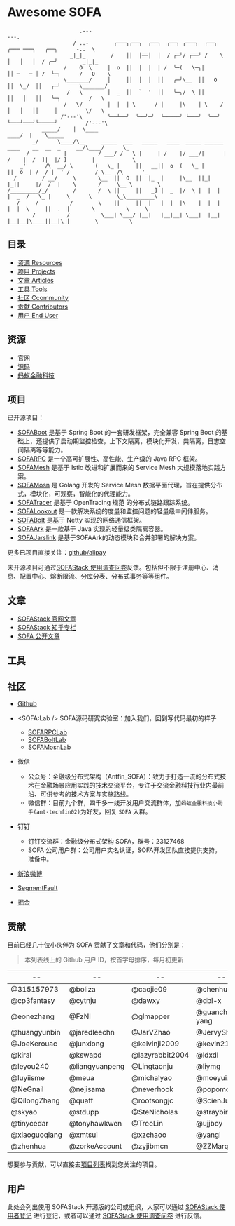 # Awesome SOFA

```plain
                       .---                                                                 ---.
                     / ..-        ╭───╮╭──╮  ╭──╮  ╭──╮ ╭───╮  ╭──╮  ╭─── ───╮   ╭──╮      -..  \
                    _|_|_        /    ││  │──│  │  / ╭─╯/ ╭──╯ /    \ │   │   │  / ╭─╯        _|_|_
                  /    O  \     │  o  ││  │  │  │ /  ╰─(   \─╮│      ││ ─   ─ │ /  ╰─╮      /   O    \
                  \_______/     │     ││  │  │  ││   ╭─╯\__  ││   O  ││  \_/  ││   ╭─╯      \_______/
                   /   \        │  _  ││  `  '  ││   ╰─╮/  \ ││      ││   │   ││   ╰─╮         /   \
                  /   \/        │  │  │ \      / │     │\    │ \    / │   │   ││     │         \/   \
                 /'---'\        ╰──┴──╯  ╰──╯─╯  ╰─────╯ ╰───╯  ╰──╯  ╰───╯───╯╰─────╯         /'---'\
           _____/    |  \____                                                             ____/  |    \_____
        _/      \____/\__     _____  ___   _____   ____  _____ ______   ____    __  __  _     __/\____/      \_
      /           |          / ___/ /   \ |     | /    |/ ___/|      | /    |  /  ]|  |/ ]        |            \
    _'      /\  __/ \       (   \_ |     ||   __||  o  (   \_ |      ||  o  | /  / |  ' /        / \__  /\      '_
  /        / __/     \       \__  ||  O  ||  |_  |     |\__  ||_|  |_||     |/  /  |    \       /     \__ \        \
/_________/_/        /       /  \ ||     ||   _] |  _  |/  \ |  |  |  |  _  /   \_ |     \      \        \_\_________\
   /     /          /        \    ||     ||  |   |  |  |\    |  |  |  |  |  \     ||  .  |       \          \     \
        /          /          \___| \___/ |__|   |__|__| \___|  |__|  |__|__|\____||__|\_|        \          \
```

## 目录

- [资源 Resources](#resources)
- [项目 Projects](#projects)
- [文章 Articles](#articles)
- [工具 Tools](#tools)
- [社区 Ccommunity](#community)
- [贡献 Contributors](#contributors)
- [用户 End User](#enduser)

<span id="resources" />

## 资源

- [官网](http://www.sofastack.tech)
- [源码](https://github.com/alipay?q=sofa)
- [蚂蚁金融科技](https://www.cloud.alipay.com/products/SOFA)

<span id="projects" />

## 项目 

已开源项目：

- [SOFABoot](https://github.com/alipay/sofa-boot) 是基于 Spring Boot 的一套研发框架，完全兼容 Spring Boot 的基础上，还提供了启动期监控检查，上下文隔离，模块化开发，类隔离，日志空间隔离等等能力。
- [SOFARPC](https://github.com/alipay/sofa-rpc) 是一个高可扩展性、高性能、生产级的 Java RPC 框架。
- [SOFAMesh](https://github.com/alipay/sofa-mesh) 是基于 Istio 改进和扩展而来的 Service Mesh 大规模落地实践方案。
- [SOFAMosn](https://github.com/alipay/sofa-mosn) 是 Golang 开发的 Service Mesh 数据平面代理，旨在提供分布式，模块化，可观察，智能化的代理能力。
- [SOFATracer](https://github.com/alipay/sofa-tracer) 是基于 OpenTracing 规范 的分布式链路跟踪系统。
- [SOFALookout](https://github.com/alipay/sofa-lookout) 是一款解决系统的度量和监控问题的轻量级中间件服务。
- [SOFABolt](https://github.com/alipay/sofa-bolt) 是基于 Netty 实现的网络通信框架。
- [SOFAArk](https://github.com/alipay/sofa-ark) 是一款基于 Java 实现的轻量级类隔离容器。
- [SOFAJarslink](https://github.com/alipay/sofa-jarslink) 是基于SOFAArk的动态模块和合并部署的解决方案。

更多已项目直接关注：[github/alipay](https://github.com/alipay?q=sofa)

未开源项目可通过[SOFAStack 使用调查问卷](https://wj.qq.com/s/2698623/5fe1)反馈。包括但不限于注册中心、消息、配置中心、熔断限流、分库分表、分布式事务等等组件。

<span id="articles" />

## 文章

- [SOFAStack 官网文章](http://www.sofastack.tech/posts)
- [SOFAStack 知乎专栏](https://zhuanlan.zhihu.com/sofastack)
- [SOFA 公开文章](https://www.yuque.com/huarou/gd4szw)

<span id="tools" />

## 工具

<span id="community" />

## 社区

- [Github](https://github.com/alipay/)
- <SOFA:Lab /> SOFA源码研究实验室：加入我们，回到写代码最初的样子
  - [SOFARPCLab](https://www.yuque.com/sofarpclab)
  - [SOFABoltLab](https://www.yuque.com/sofaboltlab)
  - [SOFAMosnLab](https://www.yuque.com/sofamosn)
- 微信
  - 公众号：金融级分布式架构（Antfin_SOFA）：致力于打造一流的分布式技术在金融场景应用实践的技术交流平台，专注于交流金融科技行业内最前沿、可供参考的技术方案与实施路线。
  - 微信群：目前九个群，四千多一线开发用户交流群体，加`蚂蚁金服科技小助手(ant-techfin02)`为好友，回复 `SOFA` 入群。
- 钉钉
  - 钉钉交流群：金融级分布式架构 SOFA，群号：23127468
  - SOFA 公司用户群：公司用户实名认证，SOFA开发团队直接提供支持。 准备中。
- [新浪微博](https://weibo.com/sofastack)

- [SegmentFault](https://segmentfault.com/t/sofa)
- [掘金](https://juejin.im/user/5a42596ff265da43062b06e8)

<span id="contributors" />

## 贡献

目前已经几十位小伙伴为 SOFA 贡献了文章和代码，他们分别是：
> 本列表线上的 Github 用户 ID，按首字母排序，每月初更新

| -- | -- | -- | -- | -- |
| -- | -- | -- | -- | -- |
| @315157973 | @boliza | @caojie09 | @chenhui0212 | @choleraehyq |
| @cp3fantasy | @cytnju | @dawxy | @dbl-x | @detailyang |
| @eonezhang | @FzNl | @glmapper | @guanchao-yang | @gxcsoccer |
| @huangyunbin | @jaredleechn | @JarVZhao | @JervyShi | @jjtyro |
| @JoeKerouac | @junxiong | @kelvinji2009 | @kevin21th | @khotyn |
| @kiral | @kswapd | @lazyrabbit2004 | @ldxdl | @leizhiyuan |
| @leyou240 | @liangyuanpeng | @Lingtaonju | @liymg | @lookuptable |
| @luyiisme | @meua | @michalyao | @moeyui1 | @Moriadry |
| @NeGnail | @nejisama | @neverhook | @popomore | @pxzero |
| @QilongZhang | @quaff | @rootsongjc | @ScienJus | @shaoshuai0102 |
| @skyao | @stdupp | @SteNicholas | @straybirdzls | @taoyuanyuan |
| @tinycedar | @tonyhawkwen | @TreeLin | @ujjboy | @wanderxjtu |
| @xiaoguoqiang | @xmtsui | @xzchaoo | @yangl | @zhaojigang |
| @zhenhua | @zorkeAccount | @zyjibmcn | @ZZMarquis 

想要参与贡献，可以直接去[项目列表](#projects)找到您关注的项目。

<span id="enduser" />

## 用户

此处会列出使用 SOFAStack 开源版的公司或组织，大家可以通过 [SOFAStack 使用者登记](https://github.com/alipay/sofastack-doc/issues/42) 进行登记，或者可以通过 [SOFAStack 使用调查问卷](https://wj.qq.com/s/2698623/5fe1) 进行反馈。
